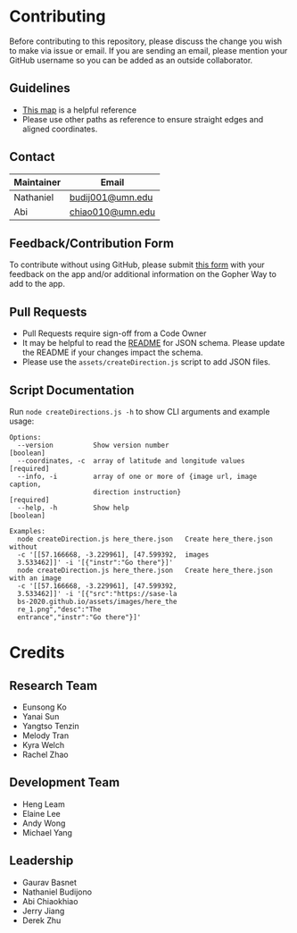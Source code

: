 # Contributing

Before contributing to this repository, please discuss the change you wish to make via issue or email. If you are sending an email, please mention your GitHub username so you can be added as an outside collaborator.

## Guidelines

* [This map](https://www.pts.umn.edu/sites/pts.umn.edu/files/bikego.pdf) is a helpful reference
* Please use other paths as reference to ensure straight edges and aligned coordinates.

## Contact

| Maintainer | Email |
|------------|-------|
| Nathaniel  | budij001@umn.edu |
| Abi        | chiao010@umn.edu |

## Feedback/Contribution Form

To contribute without using GitHub, please submit [this form](https://forms.gle/PUGtoRsrAP3jrcj67) with your feedback on the app and/or additional information on the Gopher Way to add to the app.

## Pull Requests

* Pull Requests require sign-off from a Code Owner
* It may be helpful to read the [README](https://SASE-Labs-2020.github.io/README.md) for JSON schema. Please update the README if your changes impact the schema.
* Please use the `assets/createDirection.js` script to add JSON files.

## Script Documentation

Run `node createDirections.js -h` to show CLI arguments and example usage:

```
Options:
  --version          Show version number                               [boolean]
  --coordinates, -c  array of latitude and longitude values           [required]
  --info, -i         array of one or more of {image url, image caption,
                     direction instruction}                           [required]
  --help, -h         Show help                                         [boolean]

Examples:
  node createDirection.js here_there.json   Create here_there.json without
  -c '[[57.166668, -3.229961], [47.599392,  images
  3.533462]]' -i '[{"instr":"Go there"}]'
  node createDirection.js here_there.json   Create here_there.json with an image
  -c '[[57.166668, -3.229961], [47.599392,
  3.533462]]' -i '[{"src":"https://sase-la
  bs-2020.github.io/assets/images/here_the
  re_1.png","desc":"The
  entrance","instr":"Go there"}]'
```

# Credits

## Research Team
* Eunsong Ko
* Yanai Sun
* Yangtso Tenzin
* Melody Tran
* Kyra Welch
* Rachel Zhao
## Development Team
* Heng Leam
* Elaine Lee
* Andy Wong
* Michael Yang
## Leadership
* Gaurav Basnet
* Nathaniel Budijono
* Abi Chiaokhiao
* Jerry Jiang
* Derek Zhu
